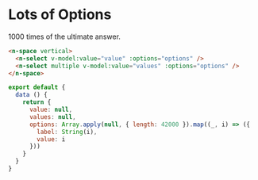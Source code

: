 # Lots of Options

1000 times of the ultimate answer.

```html
<n-space vertical>
  <n-select v-model:value="value" :options="options" />
  <n-select multiple v-model:value="values" :options="options" />
</n-space>
```

```js
export default {
  data () {
    return {
      value: null,
      values: null,
      options: Array.apply(null, { length: 42000 }).map((_, i) => ({
        label: String(i),
        value: i
      }))
    }
  }
}
```
